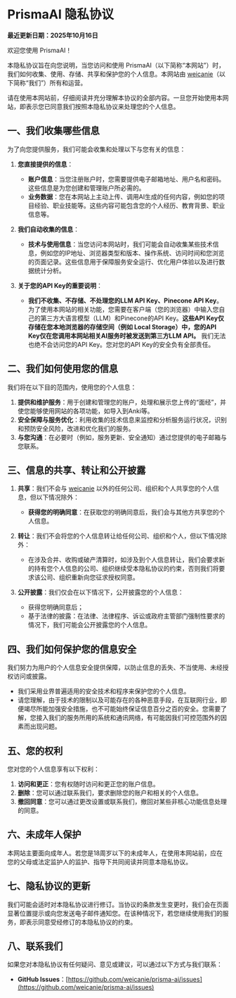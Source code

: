 # PrismaAI 隐私协议

**最近更新日期：2025年10月16日**

欢迎您使用 PrismaAI！

本隐私协议旨在向您说明，当您访问和使用 PrismaAI（以下简称“本网站”）时，我们如何收集、使用、存储、共享和保护您的个人信息。本网站由 [weicanie](https://github.com/weicanie)（以下简称“我们”）所有和运营。

请在使用本网站前，仔细阅读并充分理解本协议的全部内容。一旦您开始使用本网站，即表示您已同意我们按照本隐私协议来处理您的个人信息。

## 一、我们收集哪些信息

为了向您提供服务，我们可能会收集和处理以下与您有关的信息：

1.  **您直接提供的信息**：

    - **账户信息**：当您注册账户时，您需要提供电子邮箱地址、用户名和密码。这些信息是为您创建和管理账户所必需的。
    - **业务数据**：您在本网站上主动上传、调用AI生成的任何内容，例如您的项目经验、职业技能等。这些内容可能包含您的个人经历、教育背景、职业信息等。

2.  **我们自动收集的信息**：

    - **技术与使用信息**：当您访问本网站时，我们可能会自动收集某些技术信息，例如您的IP地址、浏览器类型和版本、操作系统、访问时间和您浏览的页面记录。这些信息用于保障服务安全运行、优化用户体验以及进行数据统计分析。

3.  **关于您的API Key的重要说明**：
    - **我们不收集、不存储、不处理您的LLM API Key、Pinecone API Key**。为了使用本网站的相关功能，您需要在客户端（您的浏览器）中输入您自己的第三方大语言模型（LLM）和Pinecone的API Key。**这些API Key仅存储在您本地浏览器的存储空间（例如 Local Storage）中，您的API Key仅在您调用本网站相关AI服务时被发送到第三方LLM API。** 我们无法也绝不会访问您的API Key。您对您的API Key的安全负有全部责任。

## 二、我们如何使用您的信息

我们将在以下目的范围内，使用您的个人信息：

1.  **提供和维护服务**：用于创建和管理您的账户，处理和展示您上传的“面经”，并使您能够使用网站的各项功能，如导入到Anki等。
2.  **安全保障与服务优化**：利用收集的技术信息来监控和分析服务运行状况，识别和预防安全风险，改进和优化我们的服务。
3.  **与您沟通**：在必要时（例如，服务更新、安全通知）通过您提供的电子邮箱与您联系。

## 三、信息的共享、转让和公开披露

1.  **共享**：我们不会与 [weicanie](https://github.com/weicanie) 以外的任何公司、组织和个人共享您的个人信息，但以下情况除外：

    - **获得您的明确同意**：在获取您的明确同意后，我们会与其他方共享您的个人信息。

2.  **转让**：我们不会将您的个人信息转让给任何公司、组织和个人，但以下情况除外：

    - 在涉及合并、收购或破产清算时，如涉及到个人信息转让，我们会要求新的持有您个人信息的公司、组织继续受本隐私协议的约束，否则我们将要求该公司、组织重新向您征求授权同意。

3.  **公开披露**：我们仅会在以下情况下，公开披露您的个人信息：
    - 获得您明确同意后；
    - 基于法律的披露：在法律、法律程序、诉讼或政府主管部门强制性要求的情况下，我们可能会公开披露您的个人信息。

## 四、我们如何保护您的信息安全

我们努力为用户的个人信息安全提供保障，以防止信息的丢失、不当使用、未经授权访问或披露。

- 我们采用业界普遍适用的安全技术和程序来保护您的个人信息。
- 请您理解，由于技术的限制以及可能存在的各种恶意手段，在互联网行业，即便竭尽所能加强安全措施，也不可能始终保证信息百分之百的安全。您需要了解，您接入我们的服务所用的系统和通讯网络，有可能因我们可控范围外的因素而出现问题。

## 五、您的权利

您对您的个人信息享有以下权利：

1.  **访问和更正**：您有权随时访问和更正您的账户信息。
2.  **删除**：您可以通过联系我们，要求删除您的账户和相关的个人信息。
3.  **撤回同意**：您可以通过更改设置或联系我们，撤回对某些非核心功能信息处理的同意。

## 六、未成年人保护

本网站主要面向成年人。若您是18周岁以下的未成年人，在使用本网站前，应在您的父母或法定监护人的监护、指导下共同阅读并同意本隐私协议。

## 七、隐私协议的更新

我们可能会适时对本隐私协议进行修订。当协议的条款发生变更时，我们会在页面显著位置提示或向您发送电子邮件通知您。在该种情况下，若您继续使用我们的服务，即表示同意受经修订的本隐私协议的约束。

## 八、联系我们

如果您对本隐私协议有任何疑问、意见或建议，可以通过以下方式与我们联系：

- **GitHub Issues**：[https://github.com/weicanie/prisma-ai/issues](https://github.com/weicanie/prisma-ai/issues)
